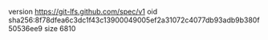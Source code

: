 version https://git-lfs.github.com/spec/v1
oid sha256:8f78dfea6c3dc1f43c13900049005ef2a31072c4077db93adb9b380f50536ee9
size 6810
